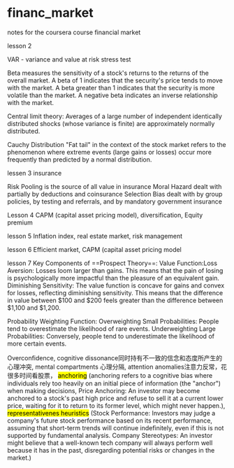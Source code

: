 # financ_market
notes for the coursera course financial market


lesson 2 

VAR - variance and value at risk
stress test

Beta measures the sensitivity of a stock's returns to the returns of the overall market.
A beta of 1 indicates that the security's price tends to move with the market.
A beta greater than 1 indicates that the security is more volatile than the market.
A negative beta indicates an inverse relationship with the market.

Central limit theory: Averages of a large number of independent identically distributed shocks (whose variance is finite) are approximately normally distributed.

Cauchy Distribution
"Fat tail" in the context of the stock market refers to the phenomenon where extreme events (large gains or losses) occur more frequently than predicted by a normal distribution. 



lessen 3 insurance

Risk Pooling is the source of all value in insurance
Moral Hazard dealt with partially by deductions and coinsurance
Selection Bias dealt with by group policies, by testing and referrals, and by mandatory government insurance



Lesson 4
CAPM (capital asset pricing model), diversification, Equity premium 



lesson 5
Inflation index, real estate market, risk management



lesson 6
Efficient market, CAPM (capital asset pricing model



lesson 7
Key Components of ==Prospect Theory==:
Value Function:Loss Aversion: Losses loom larger than gains. This means that the pain of losing is psychologically more impactful than the pleasure of an equivalent gain.
Diminishing Sensitivity: The value function is concave for gains and convex for losses, reflecting diminishing sensitivity. This means that the difference in value between $100 and $200 feels greater than the difference between $1,100 and $1,200.

Probability Weighting Function:
Overweighting Small Probabilities: People tend to overestimate the likelihood of rare events.
Underweighting Large Probabilities: Conversely, people tend to underestimate the likelihood of more certain events.

Overconfidence, 
cognitive dissonance同时持有不一致的信念和态度所产生的心理冲突, 
mental compartments 心理分隔, 
attention anomalies注意力反常，花很多时间看股票， 
<mark>anchoring</mark> (anchoring refers to a cognitive bias where individuals rely too heavily on an initial piece of information (the "anchor") when making decisions, 
Price Anchoring: An investor may become anchored to a stock's past high price and refuse to sell it at a current lower price, waiting for it to return to its former level, which might never happen.), 
<mark>representativenes heuristics</mark> (Stock Performance: Investors may judge a company's future stock performance based on its recent performance, assuming that short-term trends will continue indefinitely, even if this is not supported by fundamental analysis. Company Stereotypes: An investor might believe that a well-known tech company will always perform well because it has in the past, disregarding potential risks or changes in the market.)






